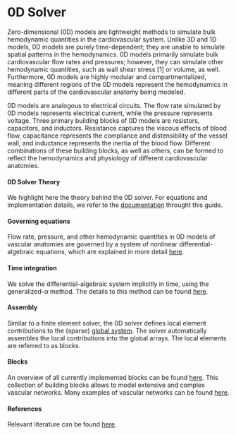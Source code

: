 # 0D Solver

Zero-dimensional (0D) models are lightweight methods to simulate bulk hemodynamic quantities in the cardiovascular system. Unlike 3D and 1D models, 0D models are purely time-dependent; they are unable to simulate spatial patterns in the hemodynamics. 0D models primarily simulate bulk cardiovascular flow rates and pressures; however, they can simulate other hemodynamic quantities, such as wall shear stress [1] or volume, as well. Furthermore, 0D models are highly modular and compartmentalized, meaning different regions of the 0D models represent the hemodynamics in different parts of the cardiovascular anatomy being modeled.

0D models are analogous to electrical circuits. The flow rate simulated by 0D models represents electrical current, while the pressure represents voltage. Three primary building blocks of 0D models are resistors, capacitors, and inductors. Resistance captures the viscous effects of blood flow, capacitance represents the compliance and distensibility of the vessel wall, and inductance represents the inertia of the blood flow. Different combinations of these building blocks, as well as others, can be formed to reflect the hemodynamics and physiology of different cardiovascular anatomies.

#### 0D Solver Theory
We highlight here the theory behind the 0D solver. For equations and implementation details, we refer to the [documentation](https://stanfordcbcl.github.io/svZeroDPlus/index.html) throught this guide.

#### Governing equations
Flow rate, pressure, and other hemodynamic quantities in 0D models of vascular anatomies are governed by a system of nonlinear differential-algebraic equations, which are explained in more detail [here](https://stanfordcbcl.github.io/svZeroDPlus/class_sparse_system.html#details).

#### Time integration
We solve the differential-algebraic system implicitly in time, using the generalized-$\alpha$ method. The details to this method can be found [here](https://stanfordcbcl.github.io/svZeroDPlus/class_integrator.html#details).

#### Assembly
Similar to a finite element solver, the 0D solver defines local element contributions to the (sparse) [global system](https://stanfordcbcl.github.io/svZeroDPlus/class_sparse_system.html#details). The solver automatically assembles the local contributions into the global arrays. The local elements are referred to as blocks.

#### Blocks
An overview of all currently implemented blocks can be found [here](https://stanfordcbcl.github.io/svZeroDPlus/class_block.html). This collection of building blocks allows to model extensive and complex vascular networks. Many examples of vascular networks can be found [here](https://github.com/StanfordCBCL/svZeroDPlus/tree/master/tests/cases).
<!-- Todo: write and add link to Doxygen guide on adding new blocks here-->

#### References
Relevant literature can be found [here](https://stanfordcbcl.github.io/svZeroDPlus/citelist.html).